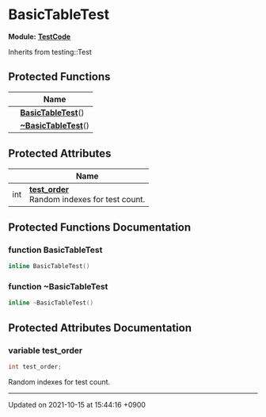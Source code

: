 

# BasicTableTest

**Module:** **[TestCode](/Modules/TestCode)**





Inherits from testing::Test

## Protected Functions

|                | Name           |
| -------------- | -------------- |
| | **[BasicTableTest](/Classes/BasicTableTest#function-basictabletest)**() |
| | **[~BasicTableTest](/Classes/BasicTableTest#function-~basictabletest)**() |

## Protected Attributes

|                | Name           |
| -------------- | -------------- |
| int | **[test_order](/Classes/BasicTableTest#variable-test_order)** <br>Random indexes for test count.  |

## Protected Functions Documentation

### function BasicTableTest

```cpp
inline BasicTableTest()
```


### function ~BasicTableTest

```cpp
inline ~BasicTableTest()
```


## Protected Attributes Documentation

### variable test_order

```cpp
int test_order;
```

Random indexes for test count. 

-------------------------------

Updated on 2021-10-15 at 15:44:16 +0900